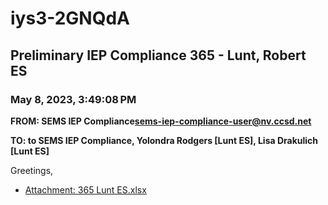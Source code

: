 # iys3-2GNQdA
## Preliminary IEP Compliance 365 - Lunt, Robert ES
### May 8, 2023, 3:49:08 PM
**FROM: SEMS IEP Compliance<sems-iep-compliance-user@nv.ccsd.net>**

**TO: to SEMS IEP Compliance, Yolondra Rodgers [Lunt ES], Lisa Drakulich [Lunt ES]**


Greetings, 





* [Attachment: 365 Lunt ES.xlsx](iys3-2GNQdA-attachment-1.xlsx)

